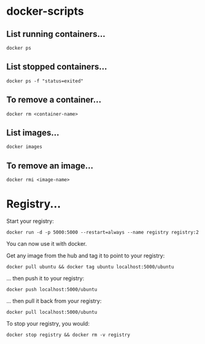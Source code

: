 # docker-scripts

## List running containers...
```
docker ps
```

## List stopped containers...
```
docker ps -f "status=exited"
```

## To remove a container...
```
docker rm <container-name>
```

## List images...
```
docker images
```

## To remove an image...
```
docker rmi <image-name>
```

# Registry...

Start your registry:
````
docker run -d -p 5000:5000 --restart=always --name registry registry:2
````
You can now use it with docker.

Get any image from the hub and tag it to point to your registry:
````
docker pull ubuntu && docker tag ubuntu localhost:5000/ubuntu
````
… then push it to your registry:
````
docker push localhost:5000/ubuntu
````
… then pull it back from your registry:
````
docker pull localhost:5000/ubuntu
````
To stop your registry, you would:
````
docker stop registry && docker rm -v registry
````




